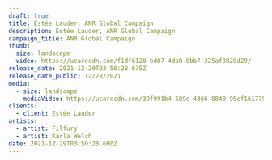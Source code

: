 ```yaml
---
draft: true
title: Estée Lauder, ANR Global Campaign
description: Estée Lauder, ANR Global Campaign
campaign_title: ANR Global Campaign
thumb:
  size: landscape
  video: https://ucarecdn.com/f1df6128-bd07-4da8-8bb7-325af8828d29/
release_date: 2021-12-29T03:50:28.675Z
release_date_public: 12/28/2021
media:
  - size: landscape
    mediaVideo: https://ucarecdn.com/39f991b4-589e-4366-8848-95cf1617757d/
clients:
  - client: Estée Lauder
artists:
  - artist: Filfury
  - artist: Karla Welch
date: 2021-12-29T03:50:28.690Z
---
```


